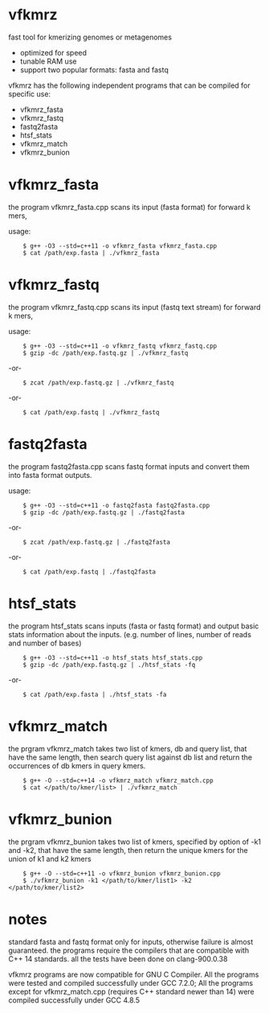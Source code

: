 # vfkmrz
fast tool for kmerizing genomes or metagenomes
* optimized for speed
* tunable RAM use 
* support two popular formats: fasta and fastq

vfkmrz has the following independent programs that can be compiled for specific use:
* vfkmrz_fasta
* vfkmrz_fastq
* fastq2fasta
* htsf_stats
* vfkmrz_match
* vfkmrz_bunion

# vfkmrz_fasta
the program vfkmrz_fasta.cpp scans its input (fasta format) for forward k mers,

usage:
```shell
    $ g++ -O3 --std=c++11 -o vfkmrz_fasta vfkmrz_fasta.cpp
    $ cat /path/exp.fasta | ./vfkmrz_fasta
```

# vfkmrz_fastq
the program vfkmrz_fastq.cpp scans its input (fastq text stream) for forward k mers,

usage:

```shell
    $ g++ -O3 --std=c++11 -o vfkmrz_fastq vfkmrz_fastq.cpp
    $ gzip -dc /path/exp.fastq.gz | ./vfkmrz_fastq
```

-or-

```shell
    $ zcat /path/exp.fastq.gz | ./vfkmrz_fastq
```

-or- 

```shell
    $ cat /path/exp.fastq | ./vfkmrz_fastq
```

# fastq2fasta
the program fastq2fasta.cpp scans fastq format inputs and convert them into fasta format outputs.

usage:

```shell
    $ g++ -O3 --std=c++11 -o fastq2fasta fastq2fasta.cpp
    $ gzip -dc /path/exp.fastq.gz | ./fastq2fasta
```

-or-

```shell
    $ zcat /path/exp.fastq.gz | ./fastq2fasta
```

-or- 

```shell
    $ cat /path/exp.fastq | ./fastq2fasta
```

# htsf_stats 
the program htsf_stats scans inputs (fasta or fastq format) and output basic stats information about the inputs. (e.g. number of lines, number of reads and number of bases)


```shell
    $ g++ -O3 --std=c++11 -o htsf_stats htsf_stats.cpp
    $ gzip -dc /path/exp.fastq.gz | ./htsf_stats -fq
```

-or-

```shell
    $ cat /path/exp.fasta | ./htsf_stats -fa
```

# vfkmrz_match
the prgram vfkmrz_match takes two list of kmers, db and query list, that have the same length, then search query list against db list and return the occurrences of db kmers in query kmers.

```shell
    $ g++ -O --std=c++14 -o vfkmrz_match vfkmrz_match.cpp 
    $ cat </path/to/kmer/list> | ./vfkmrz_match
```

# vfkmrz_bunion
the prgram vfkmrz_bunion takes two list of kmers, specified by option of -k1 and -k2, that have the same length, then return the unique kmers for the union of k1 and k2 kmers 

```shell
    $ g++ -O --std=c++11 -o vfkmrz_bunion vfkmrz_bunion.cpp
    $ ./vfkmrz_bunion -k1 </path/to/kmer/list1> -k2 </path/to/kmer/list2>
```


# notes
standard fasta and fastq format only for inputs, otherwise failure is almost guaranteed. 
the programs require the compilers that are compatible with C++ 14 standards.
all the tests have been done on clang-900.0.38

vfkmrz programs are now compatible for GNU C Compiler. All the programs were tested and compiled successfully under GCC 7.2.0; All the programs except for vfkmrz_match.cpp (requires C++ standard newer than 14) were compiled successfully under GCC 4.8.5  
